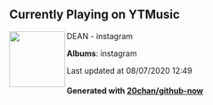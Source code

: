 ## Currently Playing on YTMusic

[<img align="left" width="100" src="https://lh3.googleusercontent.com/quN2WPMLxcP3OAbm1KEGsEGUYbbMdeqtOF1u4fKa-wpj17d0PfIltzdbzBL5_cY8rlYjpe_nKh7ahmYQ">](https://music.youtube.com/channel/UCJfKcDBzYK5d0Qs-fb43OnQ)

DEAN - instagram

**Albums**: instagram

Last updated at 08/07/2020 12:49

#### Generated with [20chan/github-now](https://github.com/20chan/github-now)


<!--
**20chan/20chan** is a ✨ _special_ ✨ repository because its `README.md` (this file) appears on your GitHub profile.

Here are some ideas to get you started:

- 🔭 I’m currently working on ...
- 🌱 I’m currently learning ...
- 👯 I’m looking to collaborate on ...
- 🤔 I’m looking for help with ...
- 💬 Ask me about ...
- 📫 How to reach me: ...
- 😄 Pronouns: ...
- ⚡ Fun fact: ...
-->
